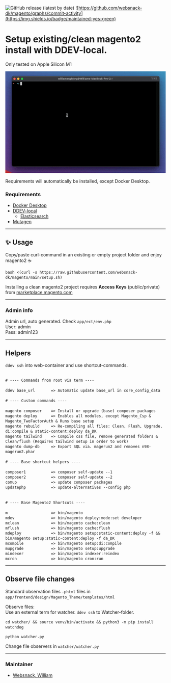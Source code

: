 ![GitHub release (latest by date)](https://img.shields.io/github/v/release/websnack-dk/magento?color=blue) ![https://github.com/websnack-dk/magento/graphs/commit-activity](https://img.shields.io/badge/maintained-yes-green)

# Setup existing/clean magento2 install with DDEV-local.

Only tested on Apple Silicon M1  

![alt text](graphics/preview.gif)

Requirements will automatically be installed, except Docker Desktop.

### Requirements

- [Docker Desktop](https://docs.docker.com/docker-for-mac/apple-m1/)
- [DDEV-local](https://ddev.readthedocs.io/en/stable/)
    - [Elasticsearch](https://www.elastic.co/)
- [Mutagen](https://mutagen.io/)

---

## ✨ Usage
Copy/paste curl-command in an existing or empty project folder and enjoy magento2 ☕
```bashpro shell script
bash <(curl -s https://raw.githubusercontent.com/websnack-dk/magento/main/setup.sh)
```

Installing a clean magento2 project requires **Access Keys** (public/private) from [marketplace.magento.com](https://marketplace.magento.com/)

---

### Admin info

Admin url, auto generated. Check `app/ect/env.php`  
User: admin  
Pass: admin123  

--- 

## Helpers
`ddev ssh` into web-container and use shortcut-commands.

```text

# ---- Commands from root via term ---- 

ddev base_url       => Automatic update base_url in core_config_data 

# ---- Custom commands ---- 

magento composer    => Install or upgrade (base) composer packages  
magento deploy      => Enables all modules, except Magento_Csp & Magento_TwoFactorAuth & Runs base setup 
magento rebuild     => Re-compiling all files: Clean, Flush, Upgrade, di:compile & static-content:deploy da_DK  
magento tailwind    => Compile css file, remove generated folders & Clean/flush (Requires tailwind setup in order to work)
magento dump-db     => Export SQL via. magerun2 and removes n98-magerun2.phar

# ---- Base shortcut helpers ----
 
composer1           => composer self-update --1
composer2           => composer self-update --2
comup               => update composer packages
updatephp           => update-alternatives --config php


# ---- Base Magento2 Shortcuts ----

m                   => bin/magento
mdev                => bin/magento deploy:mode:set developer
mclean              => bin/magento cache:clean
mflush              => bin/magento cache:flush
mdeploy             => bin/magento setup:static-content:deploy -f && bin/magento setup:static-content:deploy -f da_DK
mcompile            => bin/magento setup:di:compile
mupgrade            => bin/magento setup:upgrade
mindexer            => bin/magento indexer:reindex
mcron               => bin/magento cron:run

```

---

## Observe file changes
  
Standard observation files `.phtml` files in `app/frontend/design/Magento_Theme/templates/html`

Observe files:  
Use an external term for watcher. `ddev ssh` to Watcher-folder.   

```bashpro shell script
cd watcher/ && source venv/bin/activate && python3 -m pip install watchdog
```

```bashpro shell script
python watcher.py
```
Change file observers in `watcher/watcher.py`

---

### Maintainer

- [Websnack, William](https://websnack.dk)
